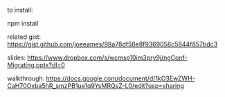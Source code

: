 to install:

npm install

related gist: https://gist.github.com/joeeames/98a78df56e8f9369058c5844f857bdc3

slides: https://www.dropbox.com/s/wcmsp10im3pry9j/ngConf-Migrating.pptx?dl=0

walkthrough: https://docs.google.com/document/d/1kO3EwZWH-CaH70Oxba5hR_smzPB1ue1q9YsMRQsZ-L0/edit?usp=sharing

